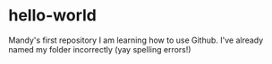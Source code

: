 # hello-world
Mandy's first repository
I am learning how to use Github. I've already named my folder incorrectly (yay spelling errors!)
